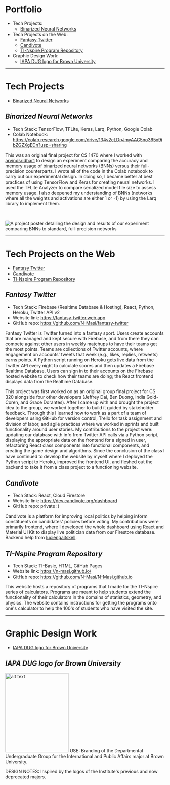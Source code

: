 # Portfolio
* Tech Projects:
  * [Binarized Neural Networks](#binarized-neural-networks)
* Tech Projects on the Web:
  * [Fantasy Twitter](#fantasy-twitter)
  * [Candivote](#candivote)
  * [TI-Nspire Program Repository](#ti-nspire-program-repository)
* Graphic Design Work:
  * [IAPA DUG logo for Brown University](#iapa-dug-logo-for-brown-university)

----
# Tech Projects
* [Binarized Neural Networks](#binarized-neural-networks)

## _Binarized Neural Networks_
* Tech Stack: TensorFlow, TFLite, Keras, Larq, Python, Google Colab
* Colab Notebook: https://colab.research.google.com/drive/134v2cLDpJmyAAC5no365x9ibZGZXgEDn?usp=sharing

This was an original final project for CS 1470 where I worked with [arvindsridhar1](https://github.com/arvindsridhar1) to design an experiment comparing the accuracy and memory usage of binarized neural networks (BNNs) versus their full-precision counterparts. I wrote all of the code in the Colab notebook to carry out our experimental design. In doing so, I became better at best practices of using TensorFlow and Keras for creating neural networks. I used the TFLite Analyzer to compare serialized model file size to assess memory usage. I also deepened my understanding of BNNs (networks where all the weights and activations are either 1 or -1) by using the Larq library to implement them.

<br />

![A project poster detailing the design and results of our experiment comparing BNNs to standard, full-precision networks](https://challengepost-s3-challengepost.netdna-ssl.com/photos/production/software_photos/001/767/219/datas/original.jpg)

----
# Tech Projects on the Web
* [Fantasy Twitter](#fantasy-twitter)
* [Candivote](#candivote)
* [TI-Nspire Program Repository](#ti-nspire-program-repository)

## _Fantasy Twitter_
* Tech Stack: Firebase (Realtime Database & Hosting), React, Python, Heroku, Twitter API v2
* Website link: https://fantasy-twitter.web.app
* GitHub repo: https://github.com/N-Masi/fantasy-twitter

Fantasy Twitter is Twitter turned into a fantasy sport. Users create accounts that are managed and kept secure with Firebase, and from there they can compete against other users in weekly matchups to have their teams get the most points. Teams are collections of Twitter accounts, where engagement on accounts' tweets that week (e.g., likes, replies, retweets) earns points. A Python script running on Heroku gets live data from the Twitter API every night to calculate scores and then updates a Firebase Realtime Database. Users can sign in to their accounts on the Firebase hosted website to check how their teams are doing; the React frontend displays data from the Realtime Database.

This project was first worked on as an original group final project for CS 320 alongside four other developers (Jeffrey Dai, Ben Duong, India Gold-Coren, and Grace Dorantes). After I came up with and brought the project idea to the group, we worked together to build it guided by stakeholder feedback. Through this I learned how to work as a part of a team of developers using GitHub for version control, Trello for task assignment and division of labor, and agile practices where we worked in sprints and built functionality around user stories. My contributions to the project were: updating our database with info from Twitter API calls via a Python script, displaying the appropriate data on the frontend for a signed in user, refactoring React class components into functional components, and creating the game design and algorithms. Since the conclusion of the class I have continued to develop the website by myself where I deployed the Python script to Heroku, improved the frontend UI, and fleshed out the backend to take it from a class project to a functioning website.

## _Candivote_
* Tech Stack: React, Cloud Firestore
* Website link: https://dev.candivote.org/dashboard
* GitHub repo: private :(

Candivote is a platform for improving local politics by helping inform constituents on candidates' policies before voting. My contributions were primarily frontend, where I developed the whole dashboard using React and Material UI Kit to display live politician data from our Firestore database. Backend help from [luciengaitskell](https://github.com/luciengaitskell).

## _TI-Nspire Program Repository_
* Tech Stack: TI-Basic, HTML, GitHub Pages
* Website link: https://n-masi.github.io/
* GitHub repo: https://github.com/N-Masi/N-Masi.github.io

This website hosts a repository of programs that I made for the TI-Nspire series of calculators. Programs are meant to help students extend the functionality of their calculators in the domains of statistics, geometry, and physics. The website contains instructions for getting the programs onto one's calculator to help the 100's of students who have visited the site.

----
# Graphic Design Work
* [IAPA DUG logo for Brown University](#iapa-dug-logo-for-brown-university)

## _IAPA DUG logo for Brown University_
<img src="https://ci4.googleusercontent.com/proxy/A7z_qdyYRAU2W1c5sLi2HkJGlrXAnB8JgjzKpLdIVwItiGM7JGz5S4731hTekc6LJBvcdb0RVwj2O40BRUv6gRJWIGPEbXA_glTTcQpHJALV7e52uMwDXo07I1VKydf9EqTR7JR5MPWoScozU-axDI5Ck2TYXw=s0-d-e1-ft#https://mcusercontent.com/81743a55a6757cf1787ec536c/images/be0db7b6-c5a2-44ae-91b9-4a537ad29f44.png" alt="alt text" width="200" height="250" />
USE: Branding of the Departmental Undergraduate Group for the International and Public Affairs major at Brown University.

DESIGN NOTES: Inspired by the logos of the Institute's previous and now deprecated majors.
